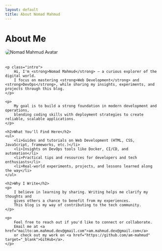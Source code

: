 ```yaml
---
layout: default
title: About Nomad Mahmud
---
```


<div class="post">
    <h1 class="pageTitle">About Me</h1>
    <img src="{{ '/assets/img/avatar1.jpg' | relative_url }}" alt="Nomad Mahmud Avatar" style="max-width: 250px; border-radius: 10px; margin-bottom: 20px;">
    
    <p class="intro">
        Hi, I'm <strong>Nomad Mahmud</strong> – a curious explorer of the digital world.  
        I focus on mastering <strong>Web Development</strong> and <strong>DevOps</strong>, while sharing my insights, experiments, and projects through this blog.
    </p>
    
    <p>
        My goal is to build a strong foundation in modern development and operations, 
        blending coding skills with deployment strategies to create reliable, scalable applications.
    </p>

    <h2>What You'll Find Here</h2>
    <ul>
        <li>Guides and tutorials on Web Development (HTML, CSS, JavaScript, frameworks, etc.)</li>
        <li>Insights on DevOps tools like Docker, CI/CD, and automation</li>
        <li>Practical tips and resources for developers and tech enthusiasts</li>
        <li>Real-world experiments, projects, and lessons learned along the way</li>
    </ul>

    <h2>Why I Write</h2>
    <p>
        I believe in learning by sharing. Writing helps me clarify my thoughts and 
        gives others a chance to benefit from my experiences.  
        This blog is my way of contributing to the tech community.
    </p>

    <p>
        Feel free to reach out if you'd like to connect or collaborate.  
        Email me at <a href="mailto:am.mahmud.dev@gmail.com">am.mahmud.dev@gmail.com</a>  
        or check out my work on <a href="https://github.com/am-mahmud" target="_blank">GitHub</a>.
    </p>
</div>
